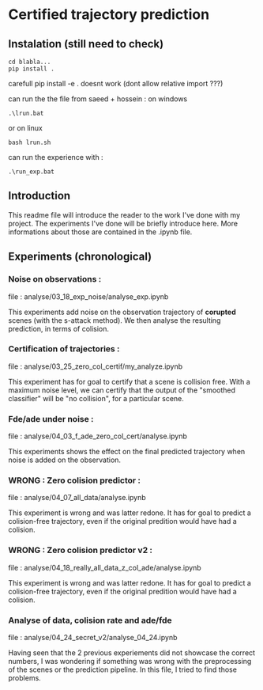 # Certified trajectory prediction

## Instalation (still need to check)

```
cd blabla...
pip install .
```
carefull pip install -e . doesnt work (dont allow relative import ???)

can run the the file from saeed + hossein : 
on windows
```
.\lrun.bat 
```
or on linux
```
bash lrun.sh
```

can run the experience with :
```
.\run_exp.bat
```

## Introduction 

This readme file will introduce the reader to the work I've done with my project. The experiments I've done will be briefly introduce here. More informations about those are contained in the .ipynb file.

## Experiments (chronological)

### **Noise on observations** :

file : analyse/03_18_exp_noise/analyse_exp.ipynb

This experiments add noise on the observation trajectory of **corupted** scenes (with the s-attack method). We then analyse the resulting prediction, in terms of colision.

### **Certification of trajectories** :

file : analyse/03_25_zero_col_certif/my_analyze.ipynb

This experiment has for goal to certify that a scene is collision free. With a maximum noise level, we can certify that the output of the "smoothed classifier" will be "no collision", for a particular scene.

### **Fde/ade under noise** :

file : analyse/04_03_f_ade_zero_col_cert/analyse.ipynb

This experiments shows the effect on the final predicted trajectory when noise is added on the observation.

### **WRONG : Zero colision predictor** :

file : analyse/04_07_all_data/analyse.ipynb

This experiment is wrong and was latter redone. It has for goal to predict a colision-free trajectory, even if the original predition would have had a colision.


### **WRONG : Zero colision predictor v2** :

file : analyse/04_18_really_all_data_z_col_ade/analyse.ipynb

This experiment is wrong and was latter redone. It has for goal to predict a colision-free trajectory, even if the original predition would have had a colision.

### **Analyse of data, colision rate and ade/fde**

file : analyse/04_24_secret_v2/analyse_04_24.ipynb

Having seen that the 2 previous experiements did not showcase the correct numbers, I was wondering if something was wrong with the preprocessing of the scenes or the prediction pipeline. In this file, I tried to find those problems.

